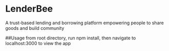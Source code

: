 # LenderBee
A trust-based lending and borrowing platform empowering people to share goods and build community

##Usage
from root directory, run npm install, then navigate to localhost:3000 to view the app
